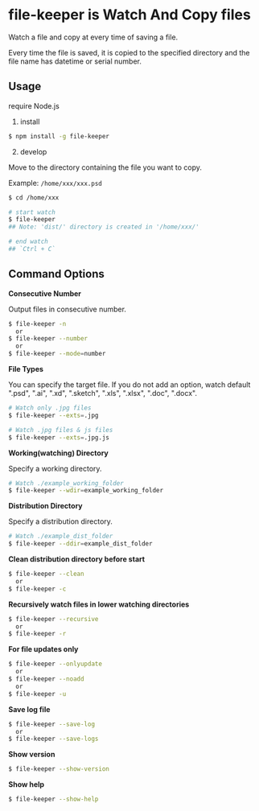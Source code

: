 # file-keeper is Watch And Copy files

Watch a file and copy at every time of saving a file.

Every time the file is saved, it is copied to the specified directory and the file name has datetime or serial number.

## Usage

require Node.js

1. install

```bash
$ npm install -g file-keeper
```

2. develop

Move to the directory containing the file you want to copy.

Example: 
  `/home/xxx/xxx.psd`

```bash
$ cd /home/xxx

# start watch
$ file-keeper
## Note: 'dist/' directory is created in '/home/xxx/'

# end watch
## `Ctrl + C`
```

## Command Options

**Consecutive Number**

Output files in consecutive number.

```bash
$ file-keeper -n
  or
$ file-keeper --number
  or
$ file-keeper --mode=number
```

**File Types**

You can specify the target file.
If you do not add an option, watch default ".psd", ".ai", ".xd", ".sketch", ".xls", ".xlsx", ".doc", ".docx".

```bash
# Watch only .jpg files
$ file-keeper --exts=.jpg

# Watch .jpg files & js files
$ file-keeper --exts=.jpg.js

```

**Working(watching) Directory**

Specify a working directory.

```bash
# Watch ./example_working_folder
$ file-keeper --wdir=example_working_folder
```

**Distribution Directory**

Specify a distribution directory.

```bash
# Watch ./example_dist_folder
$ file-keeper --ddir=example_dist_folder
```

**Clean distribution directory before start**

```bash
$ file-keeper --clean
  or
$ file-keeper -c
```

**Recursively watch files in lower watching directories**

```bash
$ file-keeper --recursive
  or
$ file-keeper -r
```

**For file updates only**

```bash
$ file-keeper --onlyupdate
  or
$ file-keeper --noadd
  or
$ file-keeper -u
```

**Save log file**

```bash
$ file-keeper --save-log
  or
$ file-keeper --save-logs
```

**Show version**

```bash
$ file-keeper --show-version
```

**Show help**

```bash
$ file-keeper --show-help
```

